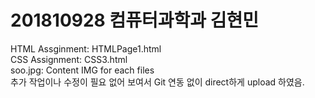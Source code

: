 # 201810928 컴퓨터과학과 김현민
HTML Assginment: HTMLPage1.html   
CSS Assignment: CSS3.html   
soo.jpg: Content IMG for each files   
추가 작업이나 수정이 필요 없어 보여서 Git 연동 없이 direct하게 upload 하였음.   
